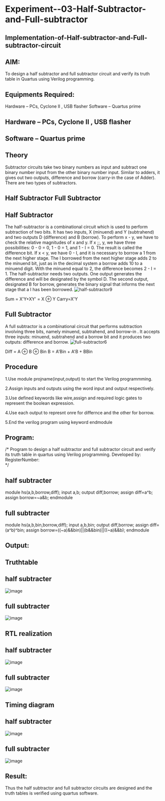 # Experiment--03-Half-Subtractor-and-Full-subtractor
## Implementation-of-Half-subtractor-and-Full-subtractor-circuit
## AIM:
To design a half subtractor and full subtractor circuit and verify its truth table in Quartus using Verilog programming.

## Equipments Required:
Hardware – PCs, Cyclone II , USB flasher Software – Quartus prime
## Hardware – PCs, Cyclone II , USB flasher
## Software – Quartus prime
## Theory
Subtractor circuits take two binary numbers as input and subtract one binary number input from the other binary number input. Similar to adders, it gives out two outputs, difference and borrow (carry-in the case of Adder). There are two types of subtractors.

## Half Subtractor Full Subtractor
## Half Subtractor
The half-subtractor is a combinational circuit which is used to perform subtraction of two bits. It has two inputs, X (minuend) and Y (subtrahend) and two outputs D (difference) and B (borrow). To perform x - y, we have to check the relative magnitudes of x and y. If x ;;, y, we have three possibilities: 0 - 0 = 0, 1 - 0 = 1, and 1 - I = 0. The result is called the difference bit. If x < y, we have 0 - I, and it is necessary to borrow a 1 from the next higher stage. The I borrowed from the next higher stage adds 2 to the minuend bit, just as in the decimal system a borrow adds 10 to a minuend digit. With the minuend equal to 2, the difference becomes 2 - I = 1. The half-subtractor needs two outputs. One output generates the difference and will be designated by the symbol D. The second output, designated B for borrow, generates the binary signal that informs the next stage that a I has been borrowed.
![half-subtractor9](https://user-images.githubusercontent.com/36288975/166112538-58c3bc7c-ee5d-4e6a-ac8d-8e8328efe27a.png)


Sum = X'Y+XY' = X ⊕ Y
Carry=X'Y

## Full Subtractor
A full subtractor is a combinational circuit that performs subtraction involving three bits, namely minuend, subtrahend, and borrow-in . It accepts three inputs: minuend, subtrahend and a borrow bit and it produces two outputs: difference and borrow. 
![full-subtractor6](https://user-images.githubusercontent.com/36288975/166112541-24c68359-3de8-4674-ae22-8272ffc385ed.png)


Diff = A ⊕ B ⊕ Bin B = A'Bin + A'B + BBin

## Procedure
1.Use module projname(input,output) to start the Verilog programmming.

2.Assign inputs and outputs using the word input and output respectively.

3.Use defined keywords like wire,assign and required logic gates to represent the boolean expression.

4.Use each output to represnt onre for differnce and the other for borrow.

5.End the verilog program using keyword endmodule


## Program:
/*
Program to design a half subtractor and full subtractor circuit and verify its truth table in quartus using Verilog programming.
Developed by: 
RegisterNumber:  
*/
## half subtracter
module hs(a,b,borrow,diff);
input a,b;
output diff,borrow;
assign diff=a^b;
assign borrow=~a&b;
endmodule
## full subtracter
module hs(a,b,bin,borrow,diff);
input a,b,bin;
output diff,borrow;
assign diff=(a^b)^bin;
assign borrow=((~a)&&bin)||(b&&bin)||((~a)&&b);
endmodule

## Output:

## Truthtable
## half subtracter
![image](https://github.com/kanishkaramesh007/Experiment--03-Half-Subtractor-and-Full-subtractor/assets/147321636/f101b8eb-9ef5-4cff-ae1c-c64175141738)
## full subtracter
![image](https://github.com/kanishkaramesh007/Experiment--03-Half-Subtractor-and-Full-subtractor/assets/147321636/8fa7181d-abf5-49eb-9fab-da92d5c27829)



##  RTL realization
## half subtracter
![image](https://github.com/kanishkaramesh007/Experiment--03-Half-Subtractor-and-Full-subtractor/assets/147321636/66c71ad8-61dc-4577-b077-4ca2c8ebdf6f)
## full subtracter
![image](https://github.com/kanishkaramesh007/Experiment--03-Half-Subtractor-and-Full-subtractor/assets/147321636/3c6aea81-2d1b-4069-bd64-8093a4825f02)



## Timing diagram 
## half subtracter
![image](https://github.com/kanishkaramesh007/Experiment--03-Half-Subtractor-and-Full-subtractor/assets/147321636/7ecfac2d-7851-4db5-9b5c-ef1730dbf207)

## full subtracter
![image](https://github.com/kanishkaramesh007/Experiment--03-Half-Subtractor-and-Full-subtractor/assets/147321636/ac51b354-9c65-4b0b-802f-eba0228b998d)

## Result:
Thus the half subtractor and full subtractor circuits are designed and the truth tables is verified using quartus software.
